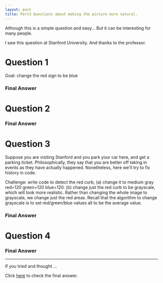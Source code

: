 ```yaml
---
layout: post
title: Part3 Questions about making the picture more natural.
---
```


Although this is a simple question and easy...
But it can be interesting for many people.

I saw this question at Stanford University.
And thanks to the professor.


# Question 1

Goal: change the red sign to be blue

### Final Answer



# Question 2



### Final Answer





# Question 3

Suppose you are visiting Stanford and you park your car here, and get a parking ticket. Philosophically, they say that you are better off taking in events as they have actually happened. Nonetheless, here we'll try to fix history in code. 

Challenge: write code to detect the red curb, (a) change it to medium gray red=120 green=120 blue=120. (b) change just the red curb to be grayscale, which will look more realistic. Rather than changing the whole image to grayscale, we change just the red areas. Recall that the algorithm to change grayscale is to set red/green/blue values all to be the average value.




### Final Answer



# Question 4




### Final Answer



-------------


If you tried and thought ...

Click [here](https://basemax.github.io/2019/02/02/Part3-Answer-Make-the-picture-more-natural.html) to check the final answer.
